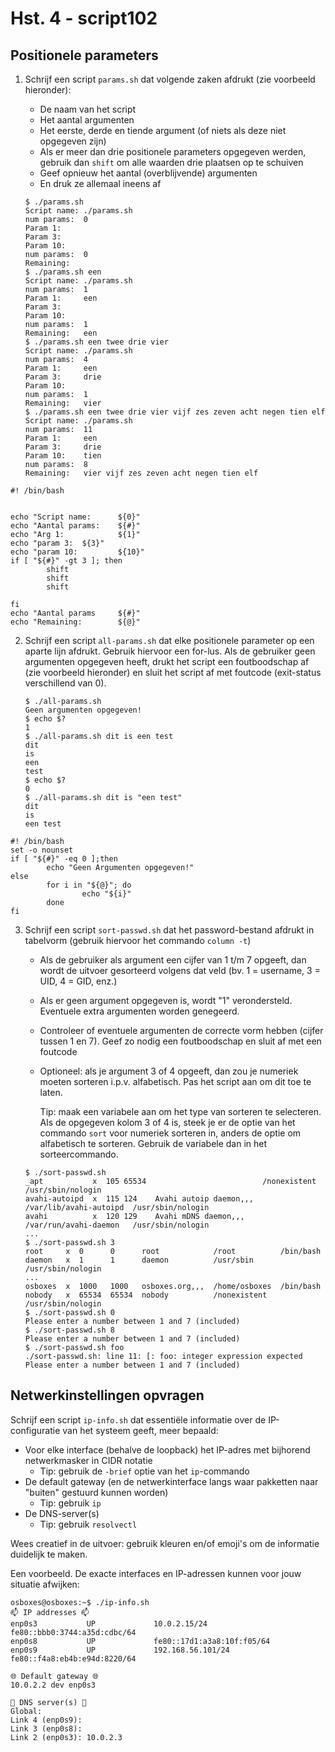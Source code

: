 # Hst. 4 - script102

## Positionele parameters

1. Schrijf een script `params.sh` dat volgende zaken afdrukt (zie voorbeeld hieronder):

    - De naam van het script
    - Het aantal argumenten
    - Het eerste, derde en tiende argument (of niets als deze niet opgegeven zijn)
    - Als er meer dan drie positionele parameters opgegeven werden, gebruik dan `shift` om alle waarden drie plaatsen op te schuiven
    - Geef opnieuw het aantal (overblijvende) argumenten
    - En druk ze allemaal ineens af

    ```console
    $ ./params.sh 
    Script name: ./params.sh
    num params:  0
    Param 1:     
    Param 3:     
    Param 10:    
    num params:  0
    Remaining:  
    $ ./params.sh een
    Script name: ./params.sh
    num params:  1
    Param 1:     een
    Param 3:     
    Param 10:    
    num params:  1
    Remaining:   een
    $ ./params.sh een twee drie vier
    Script name: ./params.sh
    num params:  4
    Param 1:     een
    Param 3:     drie
    Param 10:    
    num params:  1
    Remaining:   vier
    $ ./params.sh een twee drie vier vijf zes zeven acht negen tien elf
    Script name: ./params.sh
    num params:  11
    Param 1:     een
    Param 3:     drie
    Param 10:    tien
    num params:  8
    Remaining:   vier vijf zes zeven acht negen tien elf
    ```
```
#! /bin/bash


echo "Script name:      ${0}"
echo "Aantal params:    ${#}"
echo "Arg 1:            ${1}"
echo "param 3:  ${3}"
echo "param 10:         ${10}"
if [ "${#}" -gt 3 ]; then
        shift
        shift
        shift
        
fi
echo "Aantal params     ${#}"
echo "Remaining:        ${@}"
```
2. Schrijf een script `all-params.sh` dat elke positionele parameter op een aparte lijn afdrukt. Gebruik hiervoor een for-lus. Als de gebruiker geen argumenten opgegeven heeft, drukt het script een foutboodschap af (zie voorbeeld hieronder) en sluit het script af met foutcode (exit-status verschillend van 0).

    ```console
    $ ./all-params.sh
    Geen argumenten opgegeven!
    $ echo $?
    1
    $ ./all-params.sh dit is een test
    dit
    is
    een
    test
    $ echo $?
    0
    $ ./all-params.sh dit is "een test"
    dit
    is
    een test
    ```
```
#! /bin/bash
set -o nounset
if [ "${#}" -eq 0 ];then
        echo "Geen Argumenten opgegeven!"
else
        for i in "${@}"; do
                echo "${i}"
        done
fi

```
3. Schrijf een script `sort-passwd.sh` dat het password-bestand afdrukt in tabelvorm (gebruik hiervoor het commando `column -t`)

    - Als de gebruiker als argument een cijfer van 1 t/m 7 opgeeft, dan wordt de uitvoer gesorteerd volgens dat veld (bv. 1 = username, 3 = UID, 4 = GID, enz.)
    - Als er geen argument opgegeven is, wordt "1" verondersteld. Eventuele extra argumenten worden genegeerd.
    - Controleer of eventuele argumenten de correcte vorm hebben (cijfer tussen 1 en 7). Geef zo nodig een foutboodschap en sluit af met een foutcode
    - Optioneel: als je argument 3 of 4 opgeeft, dan zou je numeriek moeten sorteren i.p.v. alfabetisch. Pas het script aan om dit toe te laten.

        Tip: maak een variabele aan om het type van sorteren te selecteren. Als de opgegeven kolom 3 of 4 is, steek je er de optie van het commando `sort` voor numeriek sorteren in, anders de optie om alfabetisch te sorteren. Gebruik de variabele dan in het sorteercommando.

    ```console
    $ ./sort-passwd.sh 
    _apt           x  105 65534                          /nonexistent            /usr/sbin/nologin
    avahi-autoipd  x  115 124    Avahi autoip daemon,,,  /var/lib/avahi-autoipd  /usr/sbin/nologin
    avahi          x  120 129    Avahi mDNS daemon,,,    /var/run/avahi-daemon   /usr/sbin/nologin
    ...
    $ ./sort-passwd.sh 3
    root     x  0      0      root            /root          /bin/bash
    daemon   x  1      1      daemon          /usr/sbin      /usr/sbin/nologin
    ...
    osboxes  x  1000   1000   osboxes.org,,,  /home/osboxes  /bin/bash
    nobody   x  65534  65534  nobody          /nonexistent   /usr/sbin/nologin
    $ ./sort-passwd.sh 0
    Please enter a number between 1 and 7 (included)
    $ ./sort-passwd.sh 8
    Please enter a number between 1 and 7 (included)
    $ ./sort-passwd.sh foo
    ./sort-passwd.sh: line 11: [: foo: integer expression expected
    Please enter a number between 1 and 7 (included)
    ```

## Netwerkinstellingen opvragen

Schrijf een script `ip-info.sh` dat essentiële informatie over de IP-configuratie van het systeem geeft, meer bepaald:

- Voor elke interface (behalve de loopback) het IP-adres met bijhorend netwerkmasker in CIDR notatie
    - Tip: gebruik de `-brief` optie van het `ip`-commando
- De default gateway (en de netwerkinterface langs waar pakketten naar "buiten" gestuurd kunnen worden)
    - Tip: gebruik `ip`
- De DNS-server(s)
    - Tip: gebruik `resolvectl`

Wees creatief in de uitvoer: gebruik kleuren en/of emoji's om de informatie duidelijk te maken.

Een voorbeeld. De exacte interfaces en IP-adressen kunnen voor jouw situatie afwijken:

```console
osboxes@osboxes:~$ ./ip-info.sh 
📫 IP addresses 📫
enp0s3           UP             10.0.2.15/24 fe80::bbb0:3744:a35d:cdbc/64 
enp0s8           UP             fe80::17d1:a3a8:10f:f05/64 
enp0s9           UP             192.168.56.101/24 fe80::f4a8:eb4b:e94d:8220/64 

🌐 Default gateway 🌐
10.0.2.2 dev enp0s3

📗 DNS server(s) 📗
Global:
Link 4 (enp0s9):
Link 3 (enp0s8):
Link 2 (enp0s3): 10.0.2.3
```
